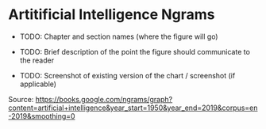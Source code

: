 # Artitificial Intelligence Ngrams

- TODO: Chapter and section names (where the figure will go)

- TODO: Brief description of the point the figure should communicate to the reader
- TODO: Screenshot of existing version of the chart / screenshot (if applicable)

Source: https://books.google.com/ngrams/graph?content=artificial+intelligence&year_start=1950&year_end=2019&corpus=en-2019&smoothing=0